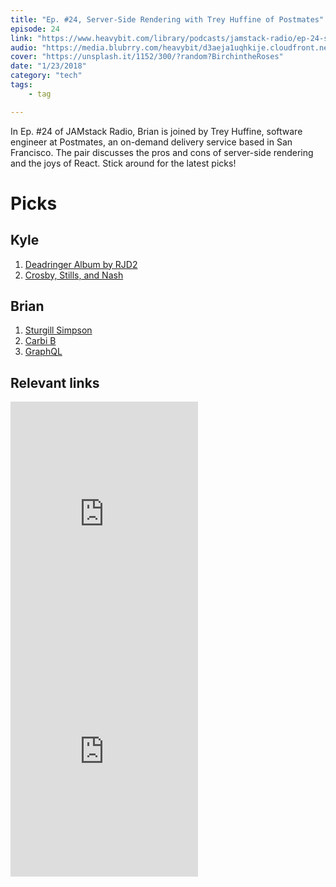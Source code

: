 ```yaml
---
title: "Ep. #24, Server-Side Rendering with Trey Huffine of Postmates"
episode: 24
link: "https://www.heavybit.com/library/podcasts/jamstack-radio/ep-24-server-side-rendering-with-trey-huffine-of-postmates/"
audio: "https://media.blubrry.com/heavybit/d3aeja1uqhkije.cloudfront.net/podcasts/jamstack-radio/20171026-jamstack-radio-024.mp3"
cover: "https://unsplash.it/1152/300/?random?BirchintheRoses"
date: "1/23/2018"
category: "tech"
tags:
    - tag

---
```


In Ep. #24 of JAMstack Radio, Brian is joined by Trey Huffine, software engineer at Postmates, an on-demand delivery service based in San Francisco. The pair discusses the pros and cons of server-side rendering and the joys of React. Stick around for the latest picks!


# Picks

## Kyle

1. [Deadringer Album by RJD2](https://open.spotify.com/album/7DmNwRBDJRUEFUlk3oa2Aj?si=ig7p3pO2Q6CYpqE2TIne1Q)
2. [Crosby, Stills, and Nash](https://open.spotify.com/artist/2pdvghEHZJtgSXZ7cvNLou?si=2zzUkXRETmSO5O5QWlN0Xg)


## Brian

1. [Sturgill Simpson](https://open.spotify.com/artist/3vDpQbGnzRbRVirXlfQagB?si=qYyA1fDLTS6VW7lgGjeRrA)
2. [Carbi B](https://open.spotify.com/artist/4kYSro6naA4h99UJvo89HB?si=1WwFVPS5TNKEdIplwCZfMA)
3. [GraphQL](https://graphql.org)

## Relevant links

<iframe src="https://open.spotify.com/embed/album/7DmNwRBDJRUEFUlk3oa2Aj" width="300" height="380" frameborder="0" allowtransparency="true" allow="encrypted-media"></iframe>

<iframe src="https://open.spotify.com/embed/artist/3vDpQbGnzRbRVirXlfQagB" width="300" height="380" frameborder="0" allowtransparency="true" allow="encrypted-media"></iframe>
